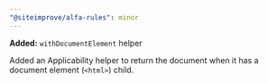 ```yaml
---
"@siteimprove/alfa-rules": minor
---
```


**Added:** `withDocumentElement` helper

Added an Applicability helper to return the document when it has a document element (`<html>`) child.
